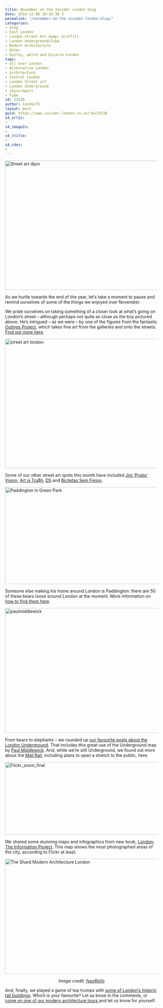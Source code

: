 ```yaml
---
title: November on the Insider London blog
date: 2014-12-08 10:30:30 Z
permalink: "/november-on-the-insider-london-blog/"
categories:
- blog
- East London
- London Street Art &amp; Graffiti
- London Underground/Tube
- Modern Architecture
- Other
- Quirky, weird and bizarre London
tags:
- all over London
- Alternative London
- architecture
- Central London
- London Street art
- London Underground
- skyscrapers
- Tube
id: 23538
author: london75
layout: post
guid: https://www.insider-london.co.uk/?p=23538
s4_url2s:
- 
s4_image2s:
- 
s4_ctitle:
- 
s4_cdes:
- 
---
```


<img class="aligncenter wp-image-23234 size-full" src="/wp-content/uploads/2014/11/Outings-Project-Dijon_mini.jpg" alt="Street art dijon" width="569" height="427" />

As we hurtle towards the end of the year, let&#8217;s take a moment to pause and remind ourselves of some of the things we enjoyed over November.

We pride ourselves on taking something of a closer look at what&#8217;s going on London&#8217;s street &#8211; although perhaps not quite as close as the boy pictured above. He&#8217;s intrigued &#8211; as we were &#8211; by one of the figures from the fantastic <a href="/fine-art-as-street-art-the-outings-project/" target="_blank">Outings Project</a>, which takes fine art from the galleries and onto the streets. <a href="/fine-art-as-street-art-the-outings-project/" target="_blank">Find out more here</a>.

<img class="aligncenter wp-image-23475 size-full" src="/wp-content/uploads/2014/11/22a_mini.jpg" alt="street art london" width="569" height="427" />

Some of our other street art spots this month have included <a href="/street-art-pictures-of-the-week-jim-probs-vision-and-the-end-of-the-line-collective/" target="_blank">Jim &#8216;Probs&#8217; Vision</a>, <a href="/art-is-trash-london-street-art/" target="_blank">Art is Tra$h</a>, <a href="/street-art-picture-of-the-week-cupids-hit-squad-whitecross-street-london-ec1/" target="_blank">DS</a> and <a href="/street-art-pictures-of-the-week-bicicletas-sem-freios-and-cranio/" target="_blank">Biciletas Sem Freios</a>.

<img class="aligncenter wp-image-23484 size-full" src="/wp-content/uploads/2014/11/A44O0966-3673865891-O.jpg" alt="Paddington in Green Park" width="569" height="320" />

Someone else making his home around London is Paddington: there are 50 of these bears loose around London at the moment. More information on <a href="/the-paddington-trail/" target="_blank">how to find them here</a>.

<img class="aligncenter wp-image-7670 size-full" src="/wp-content/uploads/2013/09/paulmiddlewick.png" alt="paulmiddlewick" width="569" height="412" />

From bears to elephants &#8211; we rounded up <a href="/insider-londons-best-of-the-london-underground-and-tube/" target="_blank">our favourite posts about the London Underground</a>. That includes this great use of the Underground map by <a href="/insider-londons-best-of-the-london-underground-and-tube/" target="_blank">Paul Middlewick</a>. And, while we&#8217;re still Underground, we found out more about the <a href="/mail-rail-letters-on-the-underground/" target="_blank">Mail Rail</a>, including plans to open a stretch to the public, here.

<img class="aligncenter wp-image-23274" src="/wp-content/uploads/2014/11/Photogenic-Features-p208-209-copy_mini.jpg" alt="Flickr_zoom_final" width="569" height="240" />

We shared some stunning maps and infographics from new book, <a href="/london-the-information-project-infographics-that-will-change-the-way-you-view-the-city/" target="_blank">London: The Information Project</a>. This map shows the most photographed areas of the city, according to Flickr at least.

<img class="aligncenter wp-image-23325 size-full" src="/wp-content/uploads/2014/11/The-Shard-Modern-Architecture-London.jpg" alt="The Shard Modern Architecture London" width="569" height="380" />

<p style="text-align: center;">
  <em>Image credit: <a href="http://www.flickr.com/photos/fsse-info/9551455042" target="_blank">fsse8info</a></em>
</p>

And, finally, we played a game of top trumps with <a href="/the-towers-of-london/" target="_blank">some of London&#8217;s historic tall buildings</a>. Which is your favourite? Let us know in the comments, or <a href="https://www.insider-london.co.uk/london-architecture-walking-tours/" target="_blank">come on one of our modern architecture tours </a>and let us know for yourself.